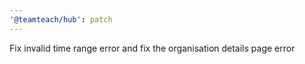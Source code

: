 ```yaml
---
'@teamteach/hub': patch
---
```


Fix invalid time range error and fix the organisation details page error
